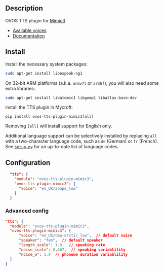 ## Description

OVOS TTS plugin for [Mimic3](https://github.com/MycroftAI/mimic3)

* [Available voices](https://github.com/MycroftAI/mimic3-voices)
* [Documentation](https://mycroft-ai.gitbook.io/docs/mycroft-technologies/mimic-tts/coming-soon-mimic-3)


## Install

Install the necessary system packages:

``` sh
sudo apt-get install libespeak-ng1
```

On 32-bit ARM platforms (a.k.a. `armv7l` or `armhf`), you will also need some extra libraries:

``` sh
sudo apt-get install libatomic1 libgomp1 libatlas-base-dev
```

install the TTS plugin in Mycroft:

`pip install ovos-tts-plugin-mimic3[all]`

Removing `[all]` will install support for English only.

Additional language support can be selectively installed by replacing `all` with a two-character language code, such as `de` (German) or `fr` (French).
See [`setup.py`](https://github.com/OpenVoiceOS/ovos-tts-plugin-mimic3/blob/master/setup.py#L55) for an up-to-date list of language codes.

## Configuration

``` json
  "tts": {
    "module": "ovos-tts-plugin-mimic3",
    "ovos-tts-plugin-mimic3": {
      "voice": "en_UK/apope_low"
    }
  }
```


### Advanced config


``` json
"tts": {
  "module": "ovos-tts-plugin-mimic3",
  "ovos-tts-plugin-mimic3": {
      "voice": "en_US/cmu-arctic_low",  // default voice
      "speaker": "fem",  // default speaker
      "length_scale": 1.0,  // speaking rate
      "noise_scale": 0.667,  // speaking variablility
      "noise_w": 1.0  // phoneme duration variablility
  }
}
```
